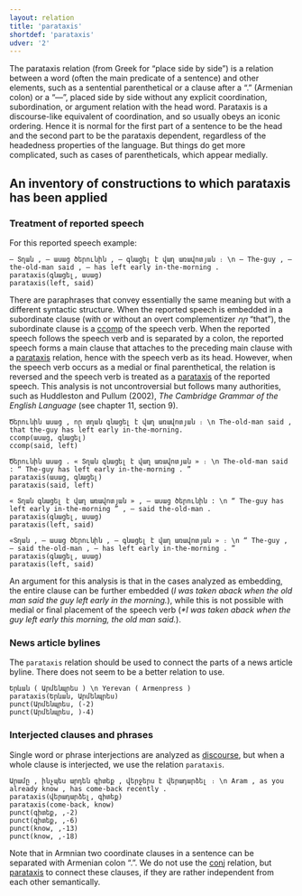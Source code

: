 ```yaml
---
layout: relation
title: 'parataxis'
shortdef: 'parataxis'
udver: '2'
---
```


The parataxis relation (from Greek for “place side by side”) is a
relation between a word (often the main predicate of a sentence) and other
elements, such as a sentential parenthetical or a clause after a “.” (Armenian colon) or
a “—”, placed side by side without any explicit
coordination, subordination, or argument relation with the head word. Parataxis is a discourse-like equivalent of coordination, and so usually obeys an iconic ordering. Hence it is normal for the first part of a sentence to be the head and the second part to be the parataxis dependent, regardless of the headedness properties of the language. But things do get more complicated, such as cases of parentheticals, which appear medially.

## An inventory of constructions to which parataxis has been applied

### Treatment of reported speech

For this reported speech example:

~~~ sdparse
— Տղան , — ասաց ծերունին , — գնացել է վաղ առավոտյան ։ \n — The-guy , — the-old-man said , — has left early in-the-morning .
parataxis(գնացել, ասաց)
parataxis(left, said)
~~~

There are paraphrases that convey essentially the same meaning but
with a different syntactic structure. When the reported speech is embedded in a subordinate clause (with or 
without an overt complementizer _որ_ “that”), the subordinate clause is a [ccomp]() of the speech verb. When the
reported speech follows the speech verb and is separated by a colon, the reported speech forms a main clause
that attaches to the preceding main clause with a [parataxis]() relation, hence with the speech verb as its head.
However, when the speech verb occurs as a medial or final parenthetical, the relation is reversed and the speech
verb is treated as a [parataxis]() of the reported speech. 
This analysis is not uncontroversial but follows many authorities, such as Huddleston and Pullum (2002),
_The Cambridge Grammar of the English Language_ (see chapter 11, section 9).

~~~ sdparse
Ծերունին ասաց , որ տղան գնացել է վաղ առավոտյան ։ \n The-old-man said , that the-guy has left early in-the-morning.
ccomp(ասաց, գնացել)
ccomp(said, left)
~~~

~~~ sdparse
Ծերունին ասաց . « Տղան գնացել է վաղ առավոտյան » ։ \n The-old-man said : “ The-guy has left early in-the-morning . ”
parataxis(ասաց, գնացել)
parataxis(said, left)
~~~

~~~ sdparse
« Տղան գնացել է վաղ առավոտյան » , — ասաց ծերունին : \n “ The-guy has left early in-the-morning ” , — said the-old-man .
parataxis(գնացել, ասաց)
parataxis(left, said)
~~~

~~~ sdparse
«Տղան , — ասաց ծերունին , — գնացել է վաղ առավոտյան » ։ \n “ The-guy , — said the-old-man , — has left early in-the-morning . ” 
parataxis(գնացել, ասաց)
parataxis(left, said)
~~~

An argument for this analysis is that in the cases analyzed as embedding, the entire clause
can be further embedded (_I was taken aback when the old man said the guy left early in the morning._),
while this is not possible with medial or final placement of the speech verb 
(_*I was taken aback when the guy left early this morning, the old man said._).


### News article bylines

The `parataxis` relation should be used to connect the parts of a news article byline.
There does not seem to be a better relation to use.

~~~ sdparse
Երևան ( Արմենպրես ) \n Yerevan ( Armenpress )
parataxis(Երևան, Արմենպրես)
punct(Արմենպրես, (-2)
punct(Արմենպրես, )-4)
~~~

### Interjected clauses and phrases

Single word or phrase interjections are analyzed as [discourse](), but when a whole clause is interjected, we use the relation `parataxis`.

~~~ sdparse
Արամը , ինչպես արդեն գիտեք , վերջերս է վերադարձել ։ \n Aram , as you already know , has come-back recently . 
parataxis(վերադարձել, գիտեք)
parataxis(come-back, know)
punct(գիտեք, ,-2)
punct(գիտեք, ,-6)
punct(know, ,-13)
punct(know, ,-18)
~~~

Note that in Armnian two coordinate clauses in a sentence can be separated with Armenian colon “.”. We do not use the [conj]() relation, but [parataxis]() to connect these clauses, if they are rather independent from each other semantically.
<!-- Interlanguage links updated So kvě 14 19:04:09 CEST 2022 -->
